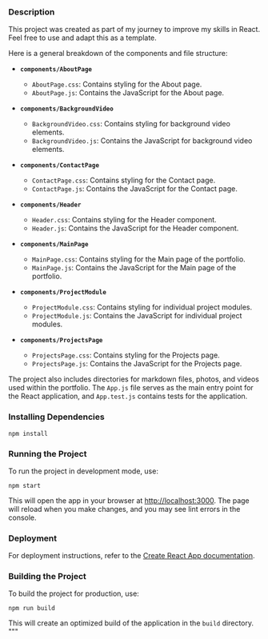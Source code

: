 
### Description

This project was created as part of my journey to improve my skills in React. Feel free to use and adapt this as a template.

Here is a general breakdown of the components and file structure:

- **`components/AboutPage`**
  - `AboutPage.css`: Contains styling for the About page.
  - `AboutPage.js`: Contains the JavaScript for the About page.

- **`components/BackgroundVideo`**
  - `BackgroundVideo.css`: Contains styling for background video elements.
  - `BackgroundVideo.js`: Contains the JavaScript for background video elements.

- **`components/ContactPage`**
  - `ContactPage.css`: Contains styling for the Contact page.
  - `ContactPage.js`: Contains the JavaScript for the Contact page.

- **`components/Header`**
  - `Header.css`: Contains styling for the Header component.
  - `Header.js`: Contains the JavaScript for the Header component.

- **`components/MainPage`**
  - `MainPage.css`: Contains styling for the Main page of the portfolio.
  - `MainPage.js`: Contains the JavaScript for the Main page of the portfolio.

- **`components/ProjectModule`**
  - `ProjectModule.css`: Contains styling for individual project modules.
  - `ProjectModule.js`: Contains the JavaScript for individual project modules.

- **`components/ProjectsPage`**
  - `ProjectsPage.css`: Contains styling for the Projects page.
  - `ProjectsPage.js`: Contains the JavaScript for the Projects page.

The project also includes directories for markdown files, photos, and videos used within the portfolio. The `App.js` file serves as the main entry point for the React application, and `App.test.js` contains tests for the application.

### Installing Dependencies

`npm install`

### Running the Project

To run the project in development mode, use:

`npm start`


This will open the app in your browser at [http://localhost:3000](http://localhost:3000). The page will reload when you make changes, and you may see lint errors in the console.

### Deployment

For deployment instructions, refer to the [Create React App documentation](https://facebook.github.io/create-react-app/docs/deployment).

### Building the Project

To build the project for production, use:


`npm run build`

This will create an optimized build of the application in the `build` directory.
"""


